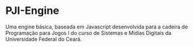 # PJI-Engine
Uma engine básica, baseada em Javascript desenvolvida para a cadeira de Programação para Jogos I do curso de Sistemas e Mídias Digitais da Universidade Federal do Ceará.

